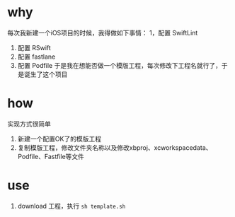 # why
每次我新建一个iOS项目的时候，我得做如下事情：
1，配置 SwiftLint
1. 配置 RSwift
2. 配置 fastlane
3. 配置 Podfile
于是我在想能否做一个模版工程，每次修改下工程名就行了，于是诞生了这个项目

# how
实现方式很简单
1. 新建一个配置OK了的模版工程
2. 复制模版工程，修改文件夹名称以及修改xbproj、xcworkspacedata、Podfile、Fastfile等文件

# use
1. download 工程，执行 `sh template.sh`